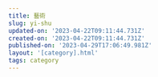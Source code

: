```yaml
---
title: 藝術
slug: yi-shu
updated-on: '2023-04-22T09:11:44.731Z'
created-on: '2023-04-22T09:11:44.731Z'
published-on: '2023-04-29T17:06:49.981Z'
layout: '[category].html'
tags: category
---
```



